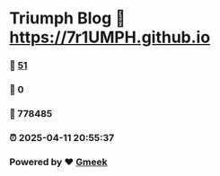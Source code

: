 # Triumph Blog :link: https://7r1UMPH.github.io 
### :page_facing_up: [51](https://7r1UMPH.github.io/tag.html) 
### :speech_balloon: 0 
### :hibiscus: 778485 
### :alarm_clock: 2025-04-11 20:55:37 
### Powered by :heart: [Gmeek](https://github.com/Meekdai/Gmeek)
